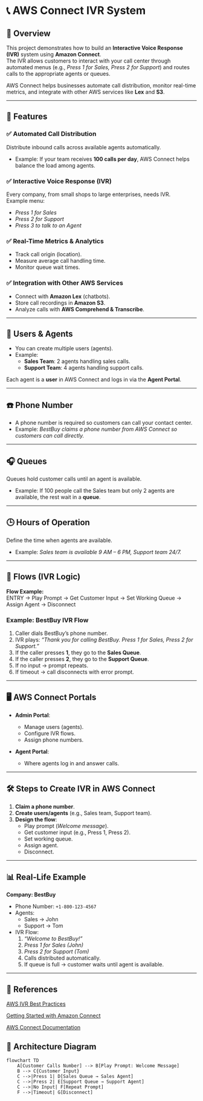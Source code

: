 # 📞 AWS Connect IVR System  

## 📌 Overview  
This project demonstrates how to build an **Interactive Voice Response (IVR)** system using **Amazon Connect**.  
The IVR allows customers to interact with your call center through automated menus (e.g., *Press 1 for Sales, Press 2 for Support*) and routes calls to the appropriate agents or queues.  

AWS Connect helps businesses automate call distribution, monitor real-time metrics, and integrate with other AWS services like **Lex** and **S3**.  

---

## 🚀 Features  

### ✅ Automated Call Distribution  
Distribute inbound calls across available agents automatically.  
- Example: If your team receives **100 calls per day**, AWS Connect helps balance the load among agents.  

### ✅ Interactive Voice Response (IVR)  
Every company, from small shops to large enterprises, needs IVR.  
Example menu:  
- *Press 1 for Sales*  
- *Press 2 for Support*  
- *Press 3 to talk to an Agent*  

### ✅ Real-Time Metrics & Analytics  
- Track call origin (location).  
- Measure average call handling time.  
- Monitor queue wait times.  

### ✅ Integration with Other AWS Services  
- Connect with **Amazon Lex** (chatbots).  
- Store call recordings in **Amazon S3**.  
- Analyze calls with **AWS Comprehend & Transcribe**.  

---

## 👥 Users & Agents  

- You can create multiple users (agents).  
- Example:  
  - **Sales Team**: 2 agents handling sales calls.  
  - **Support Team**: 4 agents handling support calls.  

Each agent is a **user** in AWS Connect and logs in via the **Agent Portal**.  

---

## ☎️ Phone Number  
- A phone number is required so customers can call your contact center.  
- Example: *BestBuy claims a phone number from AWS Connect so customers can call directly.*  

---

## 🎧 Queues  
Queues hold customer calls until an agent is available.  
- Example: If 100 people call the Sales team but only 2 agents are available, the rest wait in a **queue**.  

---

## 🕒 Hours of Operation  
Define the time when agents are available.  
- Example: *Sales team is available 9 AM – 6 PM, Support team 24/7.*  

---

## 🔄 Flows (IVR Logic)  
**Flow Example:**  
ENTRY → Play Prompt → Get Customer Input → Set Working Queue → Assign Agent → Disconnect


### Example: BestBuy IVR Flow  
1. Caller dials BestBuy’s phone number.  
2. IVR plays: *“Thank you for calling BestBuy. Press 1 for Sales, Press 2 for Support.”*  
3. If the caller presses **1**, they go to the **Sales Queue**.  
4. If the caller presses **2**, they go to the **Support Queue**.  
5. If no input → prompt repeats.  
6. If timeout → call disconnects with error prompt.  

---

## 🖥️ AWS Connect Portals  

- **Admin Portal**:  
  - Manage users (agents).  
  - Configure IVR flows.  
  - Assign phone numbers.  

- **Agent Portal**:  
  - Where agents log in and answer calls.  

---

## 🛠️ Steps to Create IVR in AWS Connect  

1. **Claim a phone number**.  
2. **Create users/agents** (e.g., Sales team, Support team).  
3. **Design the flow**:  
   - Play prompt (*Welcome message*).  
   - Get customer input (e.g., Press 1, Press 2).  
   - Set working queue.  
   - Assign agent.  
   - Disconnect.  

---

## 📊 Real-Life Example  

**Company: BestBuy**  
- Phone Number: `+1-800-123-4567`  
- Agents:  
  - Sales → John  
  - Support → Tom  
- IVR Flow:  
  1. *“Welcome to BestBuy!”*  
  2. *Press 1 for Sales (John)*  
  3. *Press 2 for Support (Tom)*  
  4. Calls distributed automatically.  
  5. If queue is full → customer waits until agent is available.  

---
## 📎 References

[ AWS IVR Best Practices](https://aws.amazon.com/connect/resources/)

[Getting Started with Amazon Connect](https://aws.amazon.com/connect/getting-started/)

[AWS Connect Documentation](https://docs.aws.amazon.com/connect/)

## 📌 Architecture Diagram  

```mermaid
flowchart TD
    A[Customer Calls Number] --> B[Play Prompt: Welcome Message]
    B --> C{Customer Input}
    C -->|Press 1| D[Sales Queue → Sales Agent]
    C -->|Press 2| E[Support Queue → Support Agent]
    C -->|No Input| F[Repeat Prompt]
    F -->|Timeout| G[Disconnect]


